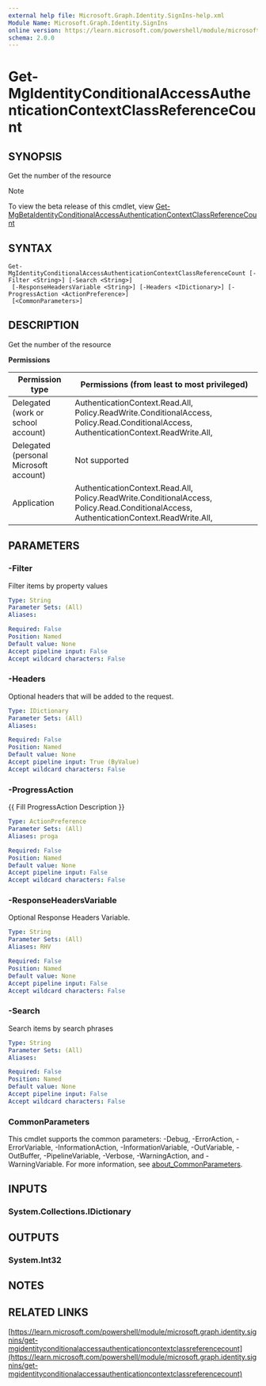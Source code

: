 ```yaml
---
external help file: Microsoft.Graph.Identity.SignIns-help.xml
Module Name: Microsoft.Graph.Identity.SignIns
online version: https://learn.microsoft.com/powershell/module/microsoft.graph.identity.signins/get-mgidentityconditionalaccessauthenticationcontextclassreferencecount
schema: 2.0.0
---
```


# Get-MgIdentityConditionalAccessAuthenticationContextClassReferenceCount

## SYNOPSIS
Get the number of the resource

> [!NOTE]
> To view the beta release of this cmdlet, view [Get-MgBetaIdentityConditionalAccessAuthenticationContextClassReferenceCount](/powershell/module/Microsoft.Graph.Beta.Identity.SignIns/Get-MgBetaIdentityConditionalAccessAuthenticationContextClassReferenceCount?view=graph-powershell-beta)

## SYNTAX

```
Get-MgIdentityConditionalAccessAuthenticationContextClassReferenceCount [-Filter <String>] [-Search <String>]
 [-ResponseHeadersVariable <String>] [-Headers <IDictionary>] [-ProgressAction <ActionPreference>]
 [<CommonParameters>]
```

## DESCRIPTION
Get the number of the resource

**Permissions**

| Permission type | Permissions (from least to most privileged) |
| --------------- | ------------------------------------------  |
| Delegated (work or school account) | AuthenticationContext.Read.All, Policy.ReadWrite.ConditionalAccess, Policy.Read.ConditionalAccess, AuthenticationContext.ReadWrite.All,  |
| Delegated (personal Microsoft account) | Not supported |
| Application | AuthenticationContext.Read.All, Policy.ReadWrite.ConditionalAccess, Policy.Read.ConditionalAccess, AuthenticationContext.ReadWrite.All,  |

## PARAMETERS

### -Filter
Filter items by property values

```yaml
Type: String
Parameter Sets: (All)
Aliases:

Required: False
Position: Named
Default value: None
Accept pipeline input: False
Accept wildcard characters: False
```

### -Headers
Optional headers that will be added to the request.

```yaml
Type: IDictionary
Parameter Sets: (All)
Aliases:

Required: False
Position: Named
Default value: None
Accept pipeline input: True (ByValue)
Accept wildcard characters: False
```

### -ProgressAction
{{ Fill ProgressAction Description }}

```yaml
Type: ActionPreference
Parameter Sets: (All)
Aliases: proga

Required: False
Position: Named
Default value: None
Accept pipeline input: False
Accept wildcard characters: False
```

### -ResponseHeadersVariable
Optional Response Headers Variable.

```yaml
Type: String
Parameter Sets: (All)
Aliases: RHV

Required: False
Position: Named
Default value: None
Accept pipeline input: False
Accept wildcard characters: False
```

### -Search
Search items by search phrases

```yaml
Type: String
Parameter Sets: (All)
Aliases:

Required: False
Position: Named
Default value: None
Accept pipeline input: False
Accept wildcard characters: False
```

### CommonParameters
This cmdlet supports the common parameters: -Debug, -ErrorAction, -ErrorVariable, -InformationAction, -InformationVariable, -OutVariable, -OutBuffer, -PipelineVariable, -Verbose, -WarningAction, and -WarningVariable. For more information, see [about_CommonParameters](http://go.microsoft.com/fwlink/?LinkID=113216).

## INPUTS

### System.Collections.IDictionary
## OUTPUTS

### System.Int32
## NOTES

## RELATED LINKS

[https://learn.microsoft.com/powershell/module/microsoft.graph.identity.signins/get-mgidentityconditionalaccessauthenticationcontextclassreferencecount](https://learn.microsoft.com/powershell/module/microsoft.graph.identity.signins/get-mgidentityconditionalaccessauthenticationcontextclassreferencecount)
























